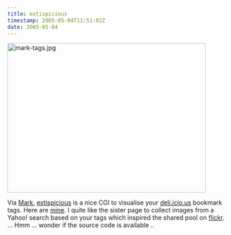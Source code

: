 ```yaml
---
title: extispicious
timestamp: 2005-05-04T11:51:02Z
date: 2005-05-04
---
```


<a href='http://kevan.org/extispicious.cgi?name=psd'><img alt="mark-tags.jpg" src="http://blog.whatfettle.com/archives/mark-tags.jpg" width="450" height="339" border="0" /></a>

Via <a href='http://blog.markaw.com/archives/2005/05/what_a_great_sc.php'>Mark</a>, <a href='http://kevan.org/extispicious.cgi'>extispicious</a> is a nice CGI to visualise your <a href='http://del.icio.us'>deli.icio.us</a> bookmark tags. Here are <a href='http://kevan.org/extispicious.cgi?name=psd'>mine</a>. I quite like the sister page to collect images from a Yahoo! search based on your tags which inspired the shared pool on <a href='http://www.flickr.com/groups/extispicious/'>flickr</a>. … Hmm … wonder if the source code is available ..
